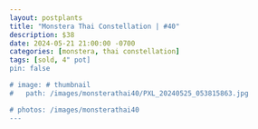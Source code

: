```yaml
---
layout: postplants
title: "Monstera Thai Constellation | #40"
description: $38
date: 2024-05-21 21:00:00 -0700
categories: [monstera, thai constellation]
tags: [sold, 4" pot]
pin: false

# image: # thumbnail
#   path: /images/monsterathai40/PXL_20240525_053815863.jpg

# photos: /images/monsterathai40
---
```

